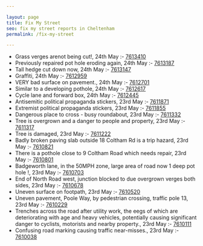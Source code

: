 ```yaml
---

layout: page
title: Fix My Street
seo: fix my street reports in Cheltenham
permalink: /fix-my-street

---
```


<!-- fix_marker starts -->

- Grass verges arenot being cut!, 24th May :- [7613410](https://www.fixmystreet.com/report/7613410)
- Previously repaired pot hole eroding again, 24th May :- [7613187](https://www.fixmystreet.com/report/7613187)
- Tall hedge cut down now, 24th May :- [7613147](https://www.fixmystreet.com/report/7613147)
- Graffiti, 24th May :- [7612959](https://www.fixmystreet.com/report/7612959)
- VERY bad surface on pavement., 24th May :- [7612701](https://www.fixmystreet.com/report/7612701)
- Similar to a developing pothole, 24th May :- [7612617](https://www.fixmystreet.com/report/7612617)
- Cycle lane and forward box, 24th May :- [7612445](https://www.fixmystreet.com/report/7612445)
- Antisemitic political propaganda stickers, 23rd May :- [7611871](https://www.fixmystreet.com/report/7611871)
- Extremist political propaganda stickers, 23rd May :- [7611855](https://www.fixmystreet.com/report/7611855)
- Dangerous place to cross - busy roundabout, 23rd May :- [7611332](https://www.fixmystreet.com/report/7611332)
- Tree is overgrown and a danger to people and property, 23rd May :- [7611317](https://www.fixmystreet.com/report/7611317)
- Tree is damaged, 23rd May :- [7611222](https://www.fixmystreet.com/report/7611222)
- Badly broken paving slab outside 18 Coltham Rd is a trip hazard, 23rd May :- [7610821](https://www.fixmystreet.com/report/7610821)
- There is a pothole close to 9 Coltham Road which needs repair, 23rd May :- [7610801](https://www.fixmystreet.com/report/7610801)
- Badgeworth lane, in the 50MPH zone, large area of road now 1 deep pot hole !, 23rd May :- [7610703](https://www.fixmystreet.com/report/7610703)
- End of North Road west, junction blocked to due overgrown verges both sides, 23rd May :- [7610678](https://www.fixmystreet.com/report/7610678)
- Uneven surface on footpath, 23rd May :- [7610520](https://www.fixmystreet.com/report/7610520)
- Uneven pavement, Poole Way, by pedestrian crossing, traffic pole 13, 23rd May :- [7610229](https://www.fixmystreet.com/report/7610229)
- Trenches across the road after utility work, the eegs of which are deteriorating with age and heavy vehicles, potentially causing significant danger to cyclists, motorists and nearby property., 23rd May :- [7610111](https://www.fixmystreet.com/report/7610111)
- Confusing road marking causing traffic near-misses., 23rd May :- [7610038](https://www.fixmystreet.com/report/7610038)

<!-- fix_marker ends -->